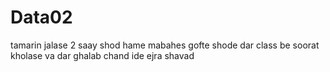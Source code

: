 # Data02
tamarin jalase 2
saay shod hame mabahes gofte shode dar class be soorat kholase va dar ghalab chand ide ejra shavad
